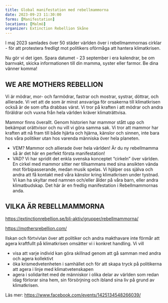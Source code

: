 ```yaml
---
title: Global manifestation med rebellmammorna
date: 2023-09-23 11:30:00
forms: [Manifestation]
locations: [Malmö]
organizer: Extinction Rebellion Skåne
---
```

I maj 2023 samlades över 50 städer världen över i rebellmammornas cirklar - för att protestera fredligt mot politikers oförmåga att hantera klimatkrisen. 

Nu gör vi det igen. Spara datumet - 23 september i era kalendrar, be om barnvakt, skicka informationen till din mamma, syster eller farmor. Be dina vänner komma!

## WE ARE MOTHERS REBELLION

Vi är mödrar, mor- och farmödrar, fastrar och mostrar, systrar, döttrar, och allierade. Vi vet att de som är minst ansvariga för orsakerna till klimatkrisen också är de som ofta drabbas värst. Vi tror på kraften i att mödrar och andra föräldrar och vuxna från hela världen kräver klimaträttvisa.

Mammor finns överallt. Genom historien har mammor stått upp och bekämpat orättvisor och nu vill vi göra samma sak. Vi tror att mammor har kraften att nå fram till både hjärta och hjärna, känslor och sinnen, inte bara hos våra politiker utan hos varenda människa över hela planeten.

- VEM? Mammor och allierade över hela världen! Är du ny rebellmamma så är det här en perfekt första manifestation!
- VAD? Vi har spridit det enkla svenska konceptet “cirkeln” över världen. En cirkel med mammor sitter ner tillsammans med sina ansikten vända mot förbipasserande, medan musik spelas. Vi hjälper oss själva och andra att få kontakt med våra känslor kring klimatkrisen under tystnad. Vi kan ha skyltar med namnen och/eller ålder på våra barn, eller andra klimatbudskap. Det här är en fredlig manifestation i Rebellmammornas anda.

## VILKA ÄR REBELLMAMMORNA 

https://extinctionrebellion.se/bli-aktiv/grupper/rebellmammorna/

https://mothersrebellion.com/

Ilskan och förtvivlan över att politiker och andra makthavare inte förmår att agera kraftfullt på klimatkrisen omsätter vi i konkret handling. Vi vill  

- visa att varje individ kan göra skillnad genom att gå samman med andra och agera kollektivt
- öka krismedvetenheten i samhället och för att skapa tryck på politikerna att agera i linje med klimatvetenskapen
- agera i solidaritet med de människor i olika delar av världen som redan idag förlorar sina hem, sin försörjning och ibland sina liv på grund av klimatkrisen.

Läs mer: https://www.facebook.com/events/1425134548266039/
